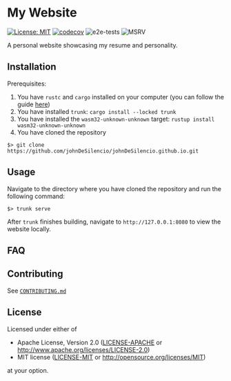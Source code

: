 # My Website

[![License: MIT](https://img.shields.io/badge/License-MIT-yellow.svg)](https://opensource.org/license/MIT)
[![codecov](https://codecov.io/gh/johnDeSilencio/johnDeSilencio.github.io/graph/badge.svg?token=EB7LWX199G)](https://codecov.io/gh/johnDeSilencio/johnDeSilencio.github.io)
![e2e-tests](https://github.com/johnDeSilencio/johnDeSilencio.github.io/actions/workflows/e2e-tests.yaml/badge.svg)
![MSRV](https://img.shields.io/badge/MSRV-1.56.1-crimson)

A personal website showcasing my resume and personality.

## Installation

Prerequisites:

1. You have `rustc` and `cargo` installed on your computer (you can follow the
   guide [here](https://www.rust-lang.org/tools/install))
2. You have installed `trunk`: `cargo install --locked trunk`
3. You have installed the `wasm32-unknown-unknown` target:
   `rustup install wasm32-unknown-unknown`
4. You have cloned the repository

```none
$> git clone https://github.com/johnDeSilencio/johnDeSilencio.github.io.git
```

## Usage

Navigate to the directory where you have cloned the repository and run the
following command:

```none
$> trunk serve
```

After `trunk` finishes building, navigate to `http://127.0.0.1:8080` to view the
website locally.

## FAQ

## Contributing

See [`CONTRIBUTING.md`](./CONTRIBUTING.md)

## License

Licensed under either of

- Apache License, Version 2.0 ([LICENSE-APACHE](LICENSE-APACHE) or
  http://www.apache.org/licenses/LICENSE-2.0)
- MIT license ([LICENSE-MIT](LICENSE-MIT) or http://opensource.org/licenses/MIT)

at your option.
